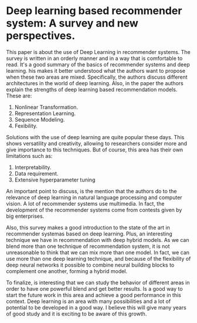 # Deep learning based recommender system: A survey and new perspectives. 

This paper is about the use of Deep Learning in recommender systems. 
The survey is written in an orderly manner and in a way that is comfortable to read. It's a good summary of the basics of recommender systems and deep learning. 
his makes it better understood what the authors want to propose when these two areas are mixed. Specifically, the authors discuss different 
architectures in the world of deep learning. Also, in the paper the authors explain the strengths of deep learning based recommendation models. 
These are:

1. Nonlinear Transformation.
2. Representation Learning.
3. Sequence Modeling.
4. Fexibility.

Solutions with the use of deep learning are quite popular these days. This shows versatility and creativity, allowing to researchers consider 
more and give importance to this techniques. But of course, this area has their own limitations such as:

1. Interpretability. 
2. Data requirement.
3. Extensive hyperparameter tuning

An important point to discuss, is the mention that the authors do to the relevance of deep learning in natural language processing and computer vision. 
A lot of recommender systems use multimedia. In fact, the development of the recommender systems come from contests given by big enterprises.

Also, this survey makes a good introduction to the state of the art in recommender systemas based on deep learning. 
Plus, an interesting technique we have in recommendation with deep hybrid models. As we can blend more than one technique of recommendation system, 
it is not unreasonable to think that we can mix more than one model. In fact, we can use more than one deep learning technique, 
and because of the flexibility of deep neural networks it possible to combine neural building blocks to complement one another, forming a hybrid model. 

To finalize, is interesting that we can study the behavior of different areas in order to have one powerful blend and get better results. 
Is a good way to start the future work in this area and achieve a good performance in this context. 
Deep learning is an area with many possibilities and a lot of potential to be developed in a good way. I
believe this will give many years of good study and it is exciting to be aware of this growth.
